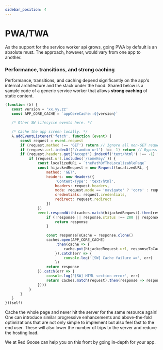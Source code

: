 ```yaml
---
sidebar_position: 4
---
```


# PWA/TWA

As the support for the service worker api grows, going PWA by default is an absolute must. The approach, however, would vary from one app to another.


### Performance, transitions, and strong caching

Performance, transitions, and caching depend significantly on the app's internal architecture and the stack under the hood. Shared below is a sample code of a generic service worker that allows **strong caching** of static content. 

```js title="Service Worker API"
(function (λ) {
   const version = 'xx.yy.zz'
   const APP_CORE_CACHE = `appCoreCache::${version}`
 
   /* Other SW lifecycle events here. */
 
   /* Cache the app screen locally. */
   λ.addEventListener('fetch', function (event) {
       const request = event.request
       if (request.method !== 'GET') return // Ignore all non-GET requests.
       if (request.url.indexOf('/random-url') !== -1) return // Bypass a request.
       if (request.headers.get('Accept').indexOf('text/html') !== -1) {
           if (request.url.includes(`/someKey/`)) {
               const localizedURL = `thePathOfTheLocalizablePage`
               const hijackedRequest = new Request(localizedURL, {
                   method: 'GET',
                   headers: new Headers({
                       'Content-Type': 'text/html',
                       headers: request.headers,
                       mode: request.mode == 'navigate' ? 'cors' : request.mode,
                       credentials: request.credentials,
                       redirect: request.redirect
                   })
               })
               event.respondWith(caches.match(hijackedRequest).then(response => response || fetch(hijackedRequest).then(response => {
                   if (!response || response.status !== 200 || response.type !== 'basic') {
                       return response
                   }
 
                   const responseToCache = response.clone()
                   caches.open(APP_CORE_CACHE)
                       .then(cache => {
                           cache.put(hijackedRequest.url, responseToCache)
                       }).catch(err => {
                           console.log('[SW] Cache failure =>', err)
                       })
                   return response
               }).catch(err => {
                   console.log('[SW] HTML section error', err)
                   return caches.match(request).then(response => response || caches.match('/offline'))
               })))
           }
       }
   }
})(self)
```

Cache the whole page and never hit the server for the same resource again! One can introduce similar progressive enhancements and above-the-fold optimizations that are not only simple to implement but also feel fast to the end user. These will also lower the number of trips to the server and reduce the hosting load. 

We at Red Goose can help you on this front by going in-depth for your app. 
